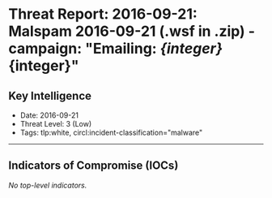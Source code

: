 # Threat Report: 2016-09-21: Malspam 2016-09-21 (.wsf in .zip) - campaign: "Emailing:  _{integer}_{integer}"


## Key Intelligence
* Date: 2016-09-21
* Threat Level: 3 (Low)
* Tags: tlp:white, circl:incident-classification="malware"

---

## Indicators of Compromise (IOCs)
_No top-level indicators._
